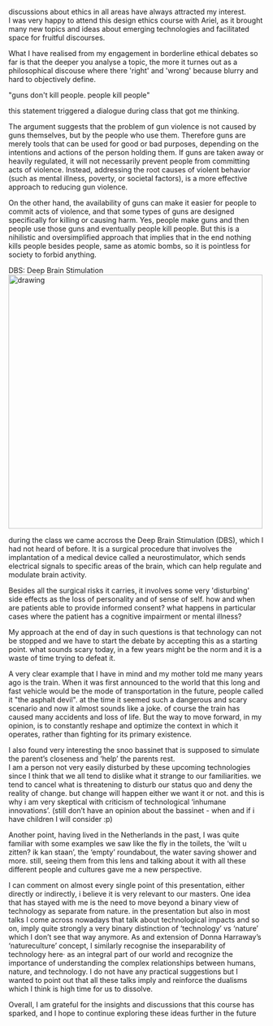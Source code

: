 discussions about ethics in all areas have always attracted my interest.  
I was very happy to attend this design ethics course with Ariel, as it brought many new topics and ideas about emerging technologies and facilitated space for fruitful discourses. 

What I have realised from my engagement in borderline ethical debates so far is that the deeper you analyse a topic, the more it turnes out as a philosophical discouse where there 'right' and 'wrong' because blurry and hard to objectively define.     

"guns don't kill people. people kill people"  

this statement triggered a dialogue during class that got me thinking.  

The argument suggests that the problem of gun violence is not caused by guns themselves, but by the people who use them. Therefore guns are merely tools that can be used for good or bad purposes, depending on the intentions and actions of the person holding them. If guns are taken away or heavily regulated, it will not necessarily prevent people from committing acts of violence. Instead, addressing the root causes of violent behavior (such as mental illness, poverty, or societal factors), is a more effective approach to reducing gun violence.

On the other hand, the availability of guns can make it easier for people to commit acts of violence, and that some types of guns are designed specifically for killing or causing harm. Yes, people make guns and then people use those guns and eventually people kill people. But this is a nihilistic and oversimplified approach that implies that in the end nothing kills people besides people, same as atomic bombs, so it is pointless for society to forbid anything.   


DBS: Deep Brain Stimulation   
<img src="../dbs.png" alt="drawing" width="500" />   

during the class we came accross the Deep Brain Stimulation (DBS), which I had not heard of before.  It is a surgical procedure that involves the implantation of a medical device called a neurostimulator, which sends electrical signals to specific areas of the brain, which can help regulate and modulate brain activity. 

Besides all the surgical risks it carries, it involves some very 'disturbing' side effects as the loss of personality and of sense of self. how and when are patients able to provide informed consent? what happens in particular cases where the patient has a cognitive impairment or mental illness?   

My approach at the end of day in such questions is that technology can not be stopped and we have to start the debate by accepting this as a starting point. what sounds scary today, in a few years might be the norm and it is a waste of time trying to defeat it.  

A very clear example that I have in mind and my mother told me many years ago is the train. When it was first announced to the world that this long and fast vehicle would be the mode of transportation in the future, people called it "the asphalt devil". at the time it seemed such a dangerous and scary scenario and now it almost sounds like a joke. of course the train has caused many accidents and loss of life. But the way to move forward, in my opinion, is to constantly reshape and optimize the context in which it operates, rather than fighting for its primary existence.     

I also found very interesting the snoo bassinet that is supposed to simulate the parent’s closeness and ‘help’ the parents rest.   
I am a person not very easily disturbed by these upcoming technologies since I think that we all tend to dislike what it strange to our familiarities. we tend to cancel what is threatening to disturb our status quo and deny the reality of change. but change will happen either we want it or not. and this is why i am very skeptical with criticism of technological ‘inhumane innovations’. (still don’t have an opinion about the bassinet - when and if i have children I will consider :p)  

Another point, having lived in the Netherlands in the past, I was quite familiar with some examples we saw like the fly in the toilets, the ‘wilt u zitten? ik kan staan’, the ‘empty’ roundabout, the water saving shower and more. still, seeing them from this lens and talking about it with all these different people and cultures gave me a new perspective.  

I can comment on almost every single point of this presentation, either directly or indirectly, i believe it is very relevant to our masters. One idea that has stayed with me is the need to move beyond a binary view of technology as separate from nature. in the presentation but also in most talks I come across nowadays that talk about technological impacts and so on, imply quite strongly a very binary distinction of ‘technology’ vs ‘nature’ which I don’t see that way anymore. As and extension of Donna Harraway’s ‘natureculture’ concept, I similarly recognise the inseparability of technology here· as an integral part of our world and recognize the importance of understanding the complex relationships between humans, nature, and technology. I do not have any practical suggestions but I wanted to point out that all these talks imply and reinforce the dualisms which I think is high time for us to dissolve.   

Overall, I am grateful for the insights and discussions that this course has sparked, and I hope to continue exploring these ideas further in the future   
